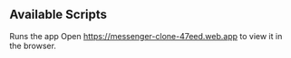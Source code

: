



## Available Scripts



Runs the app 
Open https://messenger-clone-47eed.web.app to view it in the browser.



